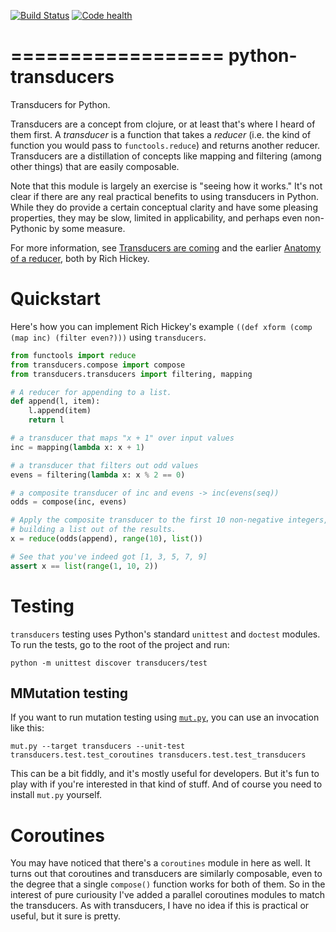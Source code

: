 [![Build Status](https://travis-ci.org/abingham/python-transducers.png)](https://travis-ci.org/abingham/python-transducers)
[![Code health](https://landscape.io/github/abingham/python-transducers/master/landscape.png)](https://landscape.io/github/abingham/python-transducers)

==================
python-transducers
==================

Transducers for Python.

Transducers are a concept from clojure, or at least that's where I
heard of them first. A *transducer* is a function that takes a
*reducer* (i.e. the kind of function you would pass to
`functools.reduce`) and returns another reducer. Transducers are a
distillation of concepts like mapping and filtering (among other
things) that are easily composable.

Note that this module is largely an exercise is "seeing how it works."
It's not clear if there are any real practical benefits to using
transducers in Python. While they do provide a certain conceptual
clarity and have some pleasing properties, they may be slow, limited
in applicability, and perhaps even non-Pythonic by some measure.

For more information, see
[Transducers are coming](http://blog.cognitect.com/blog/2014/8/6/transducers-are-coming)
and the earlier
[Anatomy of a reducer](http://clojure.com/blog/2012/05/15/anatomy-of-reducer.html),
both by Rich Hickey.

Quickstart
==========

Here's how you can implement Rich Hickey's example ``((def xform (comp
(map inc) (filter even?)))`` using `transducers`.

```python
from functools import reduce
from transducers.compose import compose
from transducers.transducers import filtering, mapping

# A reducer for appending to a list.
def append(l, item):
    l.append(item)
    return l

# a transducer that maps "x + 1" over input values
inc = mapping(lambda x: x + 1)

# a transducer that filters out odd values
evens = filtering(lambda x: x % 2 == 0)

# a composite transducer of inc and evens -> inc(evens(seq))
odds = compose(inc, evens)

# Apply the composite transducer to the first 10 non-negative integers,
# building a list out of the results.
x = reduce(odds(append), range(10), list())

# See that you've indeed got [1, 3, 5, 7, 9]
assert x == list(range(1, 10, 2))
```

Testing
=======

`transducers` testing uses Python's standard `unittest` and `doctest` modules. To run the tests, go to the root of the project and run:

```
python -m unittest discover transducers/test
```

MMutation testing
----------------

If you want to run mutation testing using
[`mut.py`](https://bitbucket.org/khalas/mutpy), you can use an
invocation like this:

```
mut.py --target transducers --unit-test transducers.test.test_coroutines transducers.test.test_transducers
```

This can be a bit fiddly, and it's mostly useful for developers. But
it's fun to play with if you're interested in that kind of stuff. And
of course you need to install `mut.py` yourself.

Coroutines
==========

You may have noticed that there's a `coroutines` module in here as
well. It turns out that coroutines and transducers are similarly
composable, even to the degree that a single `compose()` function
works for both of them. So in the interest of pure curiousity I've
added a parallel coroutines modules to match the transducers. As with
transducers, I have no idea if this is practical or useful, but it
sure is pretty.
